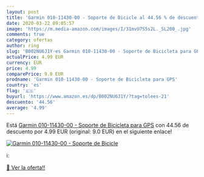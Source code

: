 ```yaml
---
layout: post
title: 'Garmin 010-11430-00 - Soporte de Bicicle al 44.56 % de descuento'
date: 2020-03-22 09:05:57
image: 'https://m.media-amazon.com/images/I/31mvU7S5s2L._SL200_.jpg'
comments: true
category: ofertas
author: ring
slug: 'B002NU6J1Y-es Garmin 010-11430-00 - Soporte de Bicicleta para GPS'
actualPrice: 4.99 EUR
currency: EUR
price: 4.99
comparePrice: 9.0 EUR
prodname: 'Garmin 010-11430-00 - Soporte de Bicicleta para GPS'
country: 'es'
flag: '🇪🇸'
buyurl: 'https://www.amazon.es/dp/B002NU6J1Y/?tag=tolees-21'
descuento: '44.56'
average: '4.99'
---
```


Está [Garmin 010-11430-00 - Soporte de Bicicleta para GPS](https://www.amazon.es/dp/B002NU6J1Y/?tag=tolees-21) con 44.56 de descuento por 4.99 EUR (original: 9.0 EUR) en el siguiente enlace!

[![Garmin 010-11430-00 - Soporte de Bicicle](https://m.media-amazon.com/images/I/31mvU7S5s2L._SL200_.jpg)](https://www.amazon.es/dp/B002NU6J1Y/?tag=tolees-21)

ℹ️:


[🛒 Ver la oferta!!](https://www.amazon.es/dp/B002NU6J1Y/?tag=tolees-21)
